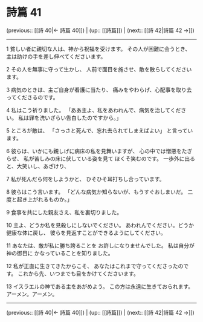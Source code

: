 # 詩篇 41

(previous:: [[詩 40|← 詩篇 40]]) | (up:: [[詩篇]]) | (next:: [[詩 42|詩篇 42 →]])

***


1 貧しい者に親切な人は、神から祝福を受けます。 その人が困難に会うとき、 主は助けの手を差し伸べてくださいます。 

2 その人を無事に守って生かし、 人前で面目を施させ、敵を散らしてくださいます。 

3 病気のときは、主ご自身が看護に当たり、 痛みをやわらげ、心配事を取り去ってくださるのです。 

4 私はこう祈りました。 「ああ主よ、私をあわれんで、病気を治してください。 私は罪を洗いざらい告白したのですから。」 

5 ところが敵は、 「さっさと死んで、忘れ去られてしまえばよい」 と言っています。 

6 彼らは、いかにも親しげに病床の私を見舞いますが、 心の中では憎悪をたぎらせ、 私が苦しみの床に伏している姿を見て ほくそ笑むのです。 一歩外に出ると、大笑いし、あざけり、 

7 私が死んだら何をしようかと、 ひそひそ耳打ちし合っています。 

8 彼らはこう言います。 「どんな病気か知らないが、もうすぐおしまいだ。 二度と起き上がれるものか。」 

9 食事を共にした親友さえ、私を裏切りました。 

10 主よ、どうか私を見殺しにしないでください。 あわれんでください。どうか健康な体に戻し、 彼らを見返すことができるようにしてください。 

11 あなたは、敵が私に勝ち誇ることを お許しになりませんでした。 私は自分が神の御目に かなっていることを知りました。 

12 私が正直に生きてきたからこそ、 あなたはこれまで守ってくださったのです。 これから先、いつまでも目をかけてくださいます。 

13 イスラエルの神である主をあがめよう。 この方は永遠に生きておられます。 アーメン。アーメン。

***

(previous:: [[詩 40|← 詩篇 40]]) | (up:: [[詩篇]]) | (next:: [[詩 42|詩篇 42 →]])
